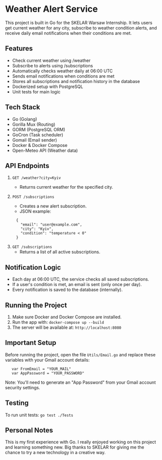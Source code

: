 Weather Alert Service
=====================

This project is built in Go for the SKELAR Warsaw Internship.
It lets users get current weather for any city, subscribe to weather condition alerts,
and receive daily email notifications when their conditions are met.

Features
--------

- Check current weather using /weather
- Subscribe to alerts using /subscriptions
- Automatically checks weather daily at 06:00 UTC
- Sends email notifications when conditions are met
- Stores all subscriptions and notification history in the database
- Dockerized setup with PostgreSQL
- Unit tests for main logic

Tech Stack
----------

- Go (Golang)
- Gorilla Mux (Routing)
- GORM (PostgreSQL ORM)
- GoCron (Task scheduler)
- Gomail (Email sender)
- Docker & Docker Compose
- Open-Meteo API (Weather data)

API Endpoints
-------------

1. `GET /weather?city=Kyiv`
   - Returns current weather for the specified city.

2. `POST /subscriptions`
   - Creates a new alert subscription.
   - JSON example:
```
     {
       "email": "user@example.com",
       "city": "Kyiv",
       "condition": "temperature < 0"
     }
```

3. `GET /subscriptions`
   - Returns a list of all active subscriptions.

Notification Logic
------------------

- Each day at 06:00 UTC, the service checks all saved subscriptions.
- If a user's condition is met, an email is sent (only once per day).
- Every notification is saved to the database (internally).

Running the Project
-------------------

1. Make sure Docker and Docker Compose are installed.
2. Run the app with: `docker-compose up --build`
3. The server will be available at: `http://localhost:8080`

Important Setup
---------------

Before running the project, open the file `Utils/Email.go` and replace these variables with your Gmail account details:
```
   var FromEmail = "YOUR_MAIL"
   var AppPassword = "YOUR_PASSWORD"
```

Note: You'll need to generate an "App Password" from your Gmail account security settings.

Testing
-------

To run unit tests: `go test ./Tests`

Personal Notes
------

This is my first experience with Go. I really enjoyed working on this project and learning something new.
Big thanks to SKELAR for giving me the chance to try a new technology in a creative way.

